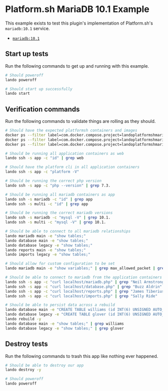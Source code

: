 Platform.sh MariaDB 10.1 Example
================================

This example exists to test this plugin's implementation of Platform.sh's `mariadb:10.1` service.

* [`mariadb:10.1`](https://docs.platform.sh/configuration/services/mysql.html)

Start up tests
--------------

Run the following commands to get up and running with this example.

```bash
# Should poweroff
lando poweroff

# Should start up successfully
lando start
```

Verification commands
---------------------

Run the following commands to validate things are rolling as they should.

```bash
# Should have the expected platformsh containers and images
docker ps --filter label=com.docker.compose.project=landoplatformshmariadb101 | grep docker.registry.platform.sh/php-7.3 | grep landoplatformshmariadb101_app_1
docker ps --filter label=com.docker.compose.project=landoplatformshmariadb101 | grep docker.registry.platform.sh/mariadb-10.1 | grep landoplatformshmariadb101_mariadb_1
docker ps --filter label=com.docker.compose.project=landoplatformshmariadb101 | grep docker.registry.platform.sh/mariadb-10.1 | grep landoplatformshmariadb101_multi_1

# Should be running all application containers as web
lando ssh -s app -c "id" | grep web

# Should have the platform cli in all application containers
lando ssh -s app -c "platform -V"

# Should be running the correct php version
lando ssh -s app -c "php --version" | grep 7.3.

# Should be running all mariadb containers as app
lando ssh -s mariadb -c "id" | grep app
lando ssh -s multi -c "id" | grep app

# Should be running the correct mariadb versions
lando ssh -s mariadb -c "mysql -V" | grep 10.1.
lando ssh -s multi -c "mysql -V" | grep 10.1.

# Should be able to connect to all mariadb relationships
lando mariadb main -e "show tables;"
lando database main -e "show tables;"
lando database legacy -e "show tables;"
lando reports main -e "show tables;"
lando imports legacy -e "show tables;"

# Should allow for custom configuration to be set
lando mariadb main -e "show variables;" | grep max_allowed_packet | grep 34603008

# Should be able to connect to mariadb from the application containers
lando ssh -s app -c "curl localhost/mariadb.php" | grep "Neil Armstrong"
lando ssh -s app -c "curl localhost/database.php" | grep "Buzz Aldrin"
lando ssh -s app -c "curl localhost/reports.php" | grep "James Tiberius Kirk"
lando ssh -s app -c "curl localhost/imports.php" | grep "Sally Ride"

# Should be able to persist data across a rebuild
lando database main -e "CREATE TABLE williams (id INT(6) UNSIGNED AUTO_INCREMENT PRIMARY KEY, name VARCHAR(30) NOT NULL, city VARCHAR(30) NOT NULL)"
lando database legacy -e "CREATE TABLE glover (id INT(6) UNSIGNED AUTO_INCREMENT PRIMARY KEY, name VARCHAR(30) NOT NULL, city VARCHAR(30) NOT NULL)"
lando rebuild -y
lando database main -e "show tables;" | grep williams
lando database legacy -e "show tables;" | grep glover
```

Destroy tests
-------------

Run the following commands to trash this app like nothing ever happened.

```bash
# Should be able to destroy our app
lando destroy -y

# Should poweroff
lando poweroff
```
